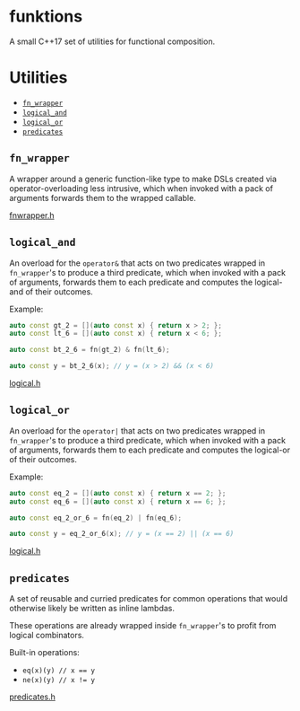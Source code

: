 # funktions

A small C++17 set of utilities for functional composition.

# Utilities

* [`fn_wrapper`](#fn_wrapper)
* [`logical_and`](#logical_and)
* [`logical_or`](#logical_or)
* [`predicates`](#predicates)

## <A name="fn_wrapper"/>`fn_wrapper`

A wrapper around a generic function-like type to make DSLs created via operator-overloading less intrusive,
which when invoked with a pack of arguments forwards them to the wrapped callable.

[fnwrapper.h](include/funktions/fnwrapper.h)

## <A name="logical_and"/>`logical_and`

An overload for the `operator&` that acts on two predicates wrapped in `fn_wrapper`'s to produce a third predicate,
which when invoked with a pack of arguments, forwards them to each predicate and computes the logical-and of their outcomes.

Example:

```Cpp
auto const gt_2 = [](auto const x) { return x > 2; };
auto const lt_6 = [](auto const x) { return x < 6; };

auto const bt_2_6 = fn(gt_2) & fn(lt_6);

auto const y = bt_2_6(x); // y = (x > 2) && (x < 6)
```

[logical.h](include/funktions/logical.h)

## <A name="logical_or"/>`logical_or`

An overload for the `operator|` that acts on two predicates wrapped in `fn_wrapper`'s to produce a third predicate,
which when invoked with a pack of arguments, forwards them to each predicate and computes the logical-or of their outcomes.

Example:

```Cpp
auto const eq_2 = [](auto const x) { return x == 2; };
auto const eq_6 = [](auto const x) { return x == 6; };

auto const eq_2_or_6 = fn(eq_2) | fn(eq_6);

auto const y = eq_2_or_6(x); // y = (x == 2) || (x == 6)
```

[logical.h](include/funktions/logical.h)

## <A name="predicates"/>`predicates`

A set of reusable and curried predicates for common operations that would otherwise likely be written as inline lambdas.

These operations are already wrapped inside `fn_wrapper`'s to profit from logical combinators.

Built-in operations:

* `eq(x)(y) // x == y`
* `ne(x)(y) // x != y`

[predicates.h](include/funktions/predicates.h)